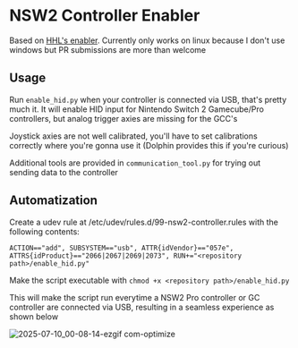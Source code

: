 # NSW2 Controller Enabler
Based on [HHL's enabler](https://handheldlegend.github.io/procon2tool/). Currently only works on linux because I don't use windows but PR submissions are more than welcome

## Usage
Run `enable_hid.py` when your controller is connected via USB, that's pretty much it. It will enable HID input for Nintendo Switch 2 Gamecube/Pro controllers, but analog trigger axies are missing for the GCC's

Joystick axies are not well calibrated, you'll have to set calibrations correctly where you're gonna use it (Dolphin provides this if you're curious)

Additional tools are provided in `communication_tool.py` for trying out sending data to the controller

## Automatization
Create a udev rule at /etc/udev/rules.d/99-nsw2-controller.rules with the following contents:
```
ACTION=="add", SUBSYSTEM=="usb", ATTR{idVendor}=="057e", ATTRS{idProduct}=="2066|2067|2069|2073", RUN+="<repository path>/enable_hid.py"
```

Make the script executable with `chmod +x <repository path>/enable_hid.py`

This will make the script run everytime a NSW2 Pro controller or GC controller are connected via USB, resulting in a seamless experience as shown below

![2025-07-10_00-08-14-ezgif com-optimize](https://github.com/user-attachments/assets/ed17b7df-1399-4a63-a9e5-54037b42834b)
